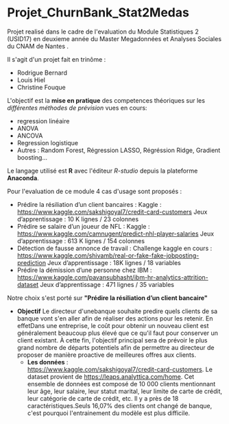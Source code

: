 # Projet_ChurnBank_Stat2Medas
Projet realisé dans le cadre de l'evaluation du Module Statistiques 2 (USID17) en deuxieme année du Master Megadonnées et Analyses Sociales du CNAM de Nantes .

Il s'agit d'un projet fait en trinôme :
- Rodrigue Bernard
- Louis Hiel
- Christine Fouque
  
L'objectif est la **mise en pratique** des competences théoriques sur les *différentes méthodes de prévision* vues en cours:
- regression linéaire
- ANOVA
- ANCOVA
- Regression logistique
-  Autres : Random Forest, Régression LASSO, Régréssion Ridge, Gradient boosting...

Le langage utilisé est **R** avec l'éditeur *R-studio* depuis la plateforme **Anaconda**.

Pour l'evaluation de ce module 4 cas d'usage sont proposés :
- Prédire la résiliation d’un client bancaires :
    Kaggle : https://www.kaggle.com/sakshigoyal7/credit-card-customers
    Jeux d’apprentissage : 10 K lignes / 23 colonnes
- Prédire se salaire d’un joueur de NFL :
    Kaggle : https://www.kaggle.com/camnugent/predict-nhl-player-salaries
    Jeux d’apprentissage : 613 K lignes / 154 colonnes
- Détection de fausse annonce de travail :
    Challenge kaggle en cours : https://www.kaggle.com/shivamb/real-or-fake-fake-jobposting-prediction
    Jeux d’apprentissage : 18K lignes / 18 variables
 - Prédire la démission d’une personne chez IBM :
    https://www.kaggle.com/pavansubhasht/ibm-hr-analytics-attrition-dataset
    Jeux d’apprentissage : 471 lignes / 35 variables

Notre choix s'est porté sur **"Prédire la résiliation d’un client bancaire"**
  - **Objectif** 
Le directeur d'unebanque souhaite predire quels clients de sa banque vont s'en aller afin de réaliser des actions pour les retenir. En effetDans une entreprise, le coût pour obtenir un nouveau client est généralement beaucoup plus élevé que ce qu'il faut pour conserver un client existant. À cette fin, l'objectif principal sera de prévoir le plus grand nombre de départs potentiels afin de permettre au directeur de proposer de manière proactive de meilleures offres aux clients.
    - **Les données** :   
  https://www.kaggle.com/sakshigoyal7/credit-card-customers. Le dataset provient de https://leaps.analyttica.com/home. 
Cet ensemble de données est composé de 10 000 clients mentionnant leur âge, leur salaire, leur statut marital, leur limite de carte de crédit, leur catégorie de carte de crédit, etc. Il y a près de 18 caractéristiques.Seuls 16,07% des clients ont changé de banque, c'est pourquoi l'entrainement du modèle est plus            difficile.

   





